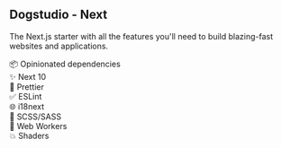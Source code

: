## Dogstudio - Next

The Next.js starter with all the features you'll need to build blazing-fast websites and applications.

:package: Opinionated dependencies  
:sparkles: Next 10  
:art: Prettier  
:white_check_mark: ESLint  
:globe_with_meridians: i18next  
:lipstick: SCSS/SASS  
:construction_worker: Web Workers  
:boom: Shaders  
